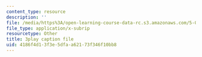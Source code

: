 ```yaml
---
content_type: resource
description: ''
file: /media/https%3A/open-learning-course-data-rc.s3.amazonaws.com/5-07sc-biological-chemistry-i-fall-2013/4186f4d13f3e5dfaa62173f346f10bb8_zdage-Lp8m4.vtt
file_type: application/x-subrip
resourcetype: Other
title: 3play caption file
uid: 4186f4d1-3f3e-5dfa-a621-73f346f10bb8
---
```

